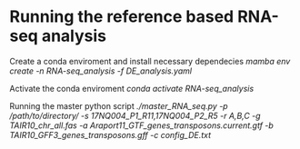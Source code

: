 # Running the reference based RNA-seq analysis

Create a conda enviroment and install necessary dependecies
*mamba env create -n RNA-seq_analysis -f DE_analysis.yaml*

Activate the conda enviroment
*conda activate RNA-seq_analysis*

Running the master python script
*./master_RNA_seq.py  -p /path/to/directory/ -s 17NQ004_P1_R11,17NQ004_P2_R5 -r A,B,C -g TAIR10_chr_all.fas -a Araport11_GTF_genes_transposons.current.gtf -b TAIR10_GFF3_genes_transposons.gff -c config_DE.txt*



